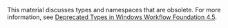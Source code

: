 This material discusses types and namespaces that are obsolete. For more information, see [Deprecated Types in Windows Workflow Foundation 4.5](http://aka.ms/wfdeprecatedtypes).